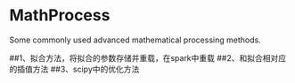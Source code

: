 # MathProcess
Some commonly used advanced mathematical processing methods.

##1、拟合方法，将拟合的参数存储并重载，在spark中重载
##2、和拟合相对应的插值方法
##3、scipy中的优化方法
